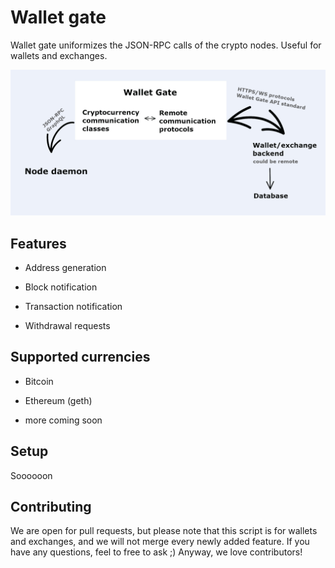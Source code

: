 # Wallet gate

Wallet gate uniformizes the JSON-RPC calls of the crypto nodes. Useful for wallets and exchanges.

![Wallet Gate description sketch](https://raw.githubusercontent.com/DaWe35/Wallet-Gate/master/assets/sketch.jpg)

## Features

- Address generation

- Block notification

- Transaction notification

- Withdrawal requests

## Supported currencies

- Bitcoin

- Ethereum (geth)

- more coming soon

## Setup

Soooooon

## Contributing

We are open for pull requests, but please note that this script is for wallets and exchanges, and we will not merge every newly added feature. If you have any questions, feel to free to ask ;)
Anyway, we love contributors!
